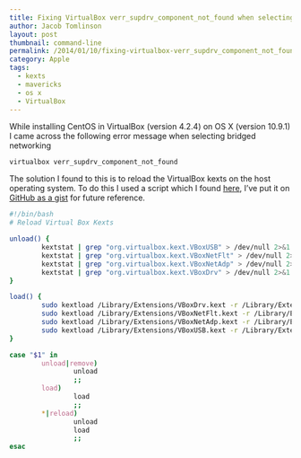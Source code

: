 ```yaml
---
title: Fixing VirtualBox verr_supdrv_component_not_found when selecting bridged networking on OS X 10.9
author: Jacob Tomlinson
layout: post
thumbnail: command-line
permalink: /2014/01/10/fixing-virtualbox-verr_supdrv_component_not_found-when-selecting-bridged-networking-on-os-x-10-9/
category: Apple
tags:
  - kexts
  - mavericks
  - os x
  - VirtualBox
---
```

While installing CentOS in VirtualBox (version 4.2.4) on OS X (version 10.9.1) I came across the following error message when selecting bridged networking

```
virtualbox verr_supdrv_component_not_found
```

The solution I found to this is to reload the VirtualBox kexts on the host operating system. To do this I used a script which I found <a href="https://forums.virtualbox.org/viewtopic.php?f=8&t=56013&start=15#p272403" target="_blank">here</a>, I&#8217;ve put it on <a title="GitHub Gist" href="https://gist.github.com/killfall/8361722" target="_blank">GitHub as a gist</a> for future reference.


```bash
#!/bin/bash
# Reload Virtual Box Kexts

unload() {
        kextstat | grep "org.virtualbox.kext.VBoxUSB" > /dev/null 2>&1 && sudo kextunload -b org.virtualbox.kext.VBoxUSB
        kextstat | grep "org.virtualbox.kext.VBoxNetFlt" > /dev/null 2>&1 && sudo kextunload -b org.virtualbox.kext.VBoxNetFlt
        kextstat | grep "org.virtualbox.kext.VBoxNetAdp" > /dev/null 2>&1 && sudo kextunload -b org.virtualbox.kext.VBoxNetAdp
        kextstat | grep "org.virtualbox.kext.VBoxDrv" > /dev/null 2>&1 && sudo kextunload -b org.virtualbox.kext.VBoxDrv
}

load() {
        sudo kextload /Library/Extensions/VBoxDrv.kext -r /Library/Extensions/
        sudo kextload /Library/Extensions/VBoxNetFlt.kext -r /Library/Extensions/
        sudo kextload /Library/Extensions/VBoxNetAdp.kext -r /Library/Extensions/
        sudo kextload /Library/Extensions/VBoxUSB.kext -r /Library/Extensions/
}

case "$1" in
        unload|remove)
                unload
                ;;
        load)
                load
                ;;
        *|reload)
                unload
                load
                ;;
esac
```
